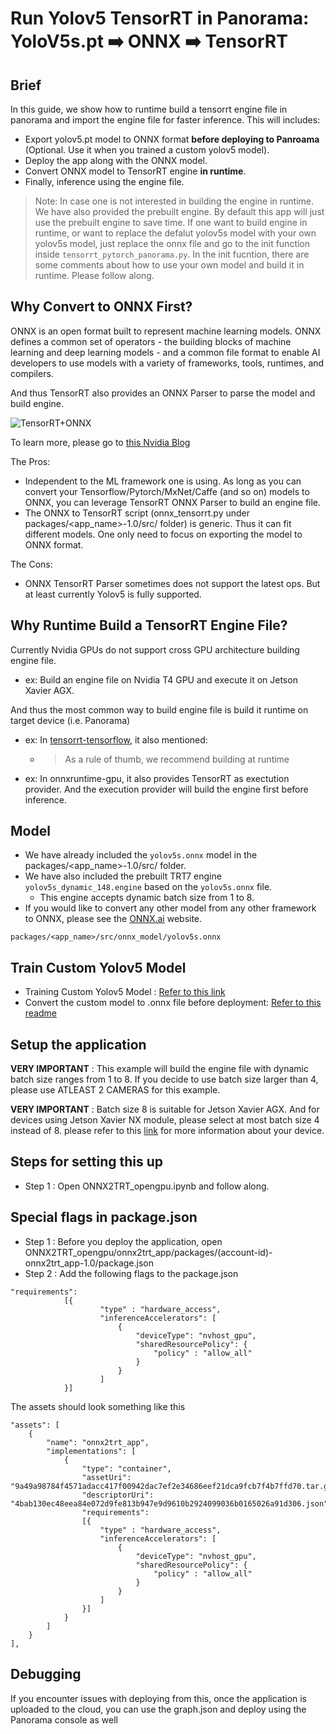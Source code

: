 # Run Yolov5 TensorRT in Panorama: YoloV5s.pt ➡️ ONNX  ➡️ TensorRT

## Brief

In this guide, we show how to runtime build a tensorrt engine file in panorama and import the engine file for faster inference. This will includes:
- Export yolov5.pt model to ONNX format **before deploying to Panroama** (Optional. Use it when you trained a custom yolov5 model).
- Deploy the app along with the ONNX model.
- Convert ONNX model to TensorRT engine **in runtime**.
- Finally, inference using the engine file.

> Note: In case one is not interested in building the engine in runtime. We have also provided the prebuilt engine.
> By default this app will just use the prebuilt engine to save time. If one want to build engine in runtime, or want to replace the defalut yolov5s model with your own yolov5s model, just replace the onnx file and go to the init function inside `tensorrt_pytorch_panorama.py`. In the init fucntion, there are some comments about how to use your own model and build it in runtime. Please follow along.

## Why Convert to ONNX First?
ONNX is an open format built to represent machine learning models. ONNX defines a common set of operators - the building blocks of machine learning and deep learning models - and a common file format to enable AI developers to use models with a variety of frameworks, tools, runtimes, and compilers.

And thus TensorRT also provides an ONNX Parser to parse the model and build engine.

![TensorRT+ONNX](https://developer-blogs.nvidia.com/wp-content/uploads/2021/07/onnx-workflow.png)

To learn more, please go to [this Nvidia Blog](https://developer.nvidia.com/blog/speeding-up-deep-learning-inference-using-tensorflow-onnx-and-tensorrt/)

The Pros:
- Independent to the ML framework one is using. As long as you can convert your Tensorflow/Pytorch/MxNet/Caffe (and so on) models to ONNX, you can leverage TensorRT ONNX Parser to build an engine file.
- The ONNX to TensorRT script (onnx_tensorrt.py under packages/<app_name>-1.0/src/ folder) is generic. Thus it can fit different models. One only need to focus on exporting the model to ONNX format.

The Cons:
- ONNX TensorRT Parser sometimes does not support the latest ops. But at least currently Yolov5 is fully supported.

## Why Runtime Build a TensorRT Engine File?
Currently Nvidia GPUs do not support cross GPU architecture building engine file.
- ex: Build an engine file on Nvidia T4 GPU and execute it on Jetson Xavier AGX.

And thus the most common way to build engine file is build it runtime on target device (i.e. Panorama)
- ex: In [tensorrt-tensorflow](https://blog.tensorflow.org/2021/01/leveraging-tensorflow-tensorrt-integration.html ), it also mentioned:
    - > As a rule of thumb, we recommend building at runtime
- ex: In onnxruntime-gpu, it also provides TensorRT as exectution provider. And the execution provider will build the engine first before inference.

## Model

* We have already included the `yolov5s.onnx` model in the packages/<app_name>-1.0/src/ folder.
* We have also included the prebuilt TRT7 engine `yolov5s_dynamic_148.engine` based on the `yolov5s.onnx` file.
    * This engine accepts dynamic batch size from 1 to 8.
* If you would like to convert any other model from any other framework to ONNX, please see the [ONNX.ai](https://onnx.ai/) website.

```
packages/<app_name>/src/onnx_model/yolov5s.onnx
```

## Train Custom Yolov5 Model

* Training Custom Yolov5 Model : [Refer to this link](https://github.com/ultralytics/yolov5/wiki/Train-Custom-Data)
* Convert the custom model to .onnx file before deployment: [Refer to this readme](./onnx2trt_app/dependency/Readme.md)


## Setup the application

**VERY IMPORTANT** : This example will build the engine file with dynamic batch size ranges from 1 to 8. If you decide to use batch size larger than 4, please use ATLEAST 2 CAMERAS for this example.

**VERY IMPORTANT** : Batch size 8 is suitable for Jetson Xavier AGX. And for devices using Jetson Xavier NX module, please select at most batch size 4 instead of 8. please refer to this [link](https://aws.amazon.com/tw/panorama/appliance/) for more information about your device.

## Steps for setting this up

* Step 1 : Open ONNX2TRT_opengpu.ipynb and follow along.

## Special flags in package.json

* Step 1 : Before you deploy the application, open ONNX2TRT_opengpu/onnx2trt_app/packages/(account-id)-onnx2trt_app-1.0/package.json
* Step 2 : Add the following flags to the package.json

```
"requirements": 
            [{
                    "type" : "hardware_access",
                    "inferenceAccelerators": [ 
                        {
                            "deviceType": "nvhost_gpu",
                            "sharedResourcePolicy": {
                                "policy" : "allow_all"
                            }
                        }
                    ]
            }]
```

The assets should look something like this

```
"assets": [
    {
        "name": "onnx2trt_app",
        "implementations": [
            {
                "type": "container",
                "assetUri": "9a49a98784f4571adacc417f00942dac7ef2e34686eef21dca9fcb7f4b7ffd70.tar.gz",
                "descriptorUri": "4bab130ec48eea84e072d9fe813b947e9d9610b2924099036b0165026a91d306.json",
                "requirements": 
                [{
                    "type" : "hardware_access",
                    "inferenceAccelerators": [ 
                        {
                            "deviceType": "nvhost_gpu",
                            "sharedResourcePolicy": {
                                "policy" : "allow_all"
                            }
                        }
                    ]
                }]
            }
        ]
    }
],
```
    

## Debugging

If you encounter issues with deploying from this, once the application is uploaded to the cloud, you can use the graph.json and deploy using the Panorama console as well